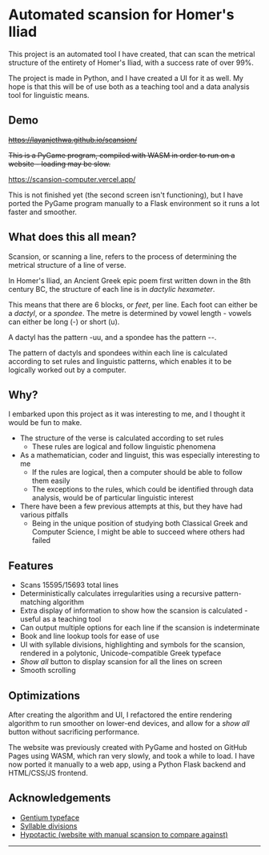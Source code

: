 
# Automated scansion for Homer's Iliad

This project is an automated tool I have created, that can scan the metrical structure of the entirety of Homer's Iliad, with a success rate of over 99%.

The project is made in Python, and I have created a UI for it as well. My hope is that this will be of use both as a teaching tool and a data analysis tool for linguistic means.
## Demo

~~https://layanjethwa.github.io/scansion/~~

~~This is a PyGame program, compiled with WASM in order to run on a website - loading may be slow.~~

https://scansion-computer.vercel.app/

This is not finished yet (the second screen isn't functioning), but I have ported the PyGame program manually to a Flask environment so it runs a lot faster and smoother.


## What does this all mean?

Scansion, or scanning a line, refers to the process of determining the metrical structure of a line of verse.

In Homer's Iliad, an Ancient Greek epic poem first written down in the 8th century BC, the structure of each line is in *dactylic hexameter*.

This means that there are 6 blocks, or *feet*, per line. Each foot can either be a *dactyl*, or a *spondee*. The metre is determined by vowel length - vowels can either be long (-) or short (u).

A dactyl has the pattern -uu, and a spondee has the pattern --.

The pattern of dactyls and spondees within each line is calculated according to set rules and linguistic patterns, which enables it to be logically worked out by a computer.
## Why?

I embarked upon this project as it was interesting to me, and I thought it would be fun to make.

- The structure of the verse is calculated according to set rules
    - These rules are logical and follow linguistic phenomena
- As a mathematician, coder and linguist, this was especially interesting to me
    - If the rules are logical, then a computer should be able to follow them easily
    - The exceptions to the rules, which could be identified through data analysis, would be of particular linguistic interest
- There have been a few previous attempts at this, but they have had various pitfalls
    - Being in the unique position of studying both Classical Greek and Computer Science, I might be able to succeed where others had failed
## Features

- Scans 15595/15693 total lines
- Deterministically calculates irregularities using a recursive pattern-matching algorithm
- Extra display of information to show how the scansion is calculated - useful as a teaching tool
- Can output multiple options for each line if the scansion is indeterminate
- Book and line lookup tools for ease of use
- UI with syllable divisions, highlighting and symbols for the scansion, rendered in a polytonic, Unicode-compatible Greek typeface
- *Show all* button to display scansion for all the lines on screen
- Smooth scrolling

## Optimizations

After creating the algorithm and UI, I refactored the entire rendering algorithm to run smoother on lower-end devices, and allow for a *show all* button without sacrificing performance.

The website was previously created with PyGame and hosted on GitHub Pages using WASM, which ran very slowly, and took a while to load. I have now ported it manually to a web app, using a Python Flask backend and HTML/CSS/JS frontend.


## Acknowledgements

 - [Gentium typeface](https://software.sil.org/gentium/)
 - [Syllable divisions](https://www.jstor.org/stable/695184?read-now=1&seq=2#page_scan_tab_contents)
 - [Hypotactic (website with manual scansion to compare against)](https://hypotactic.com/latin/index.html?Use_Id=iliad1)

****
